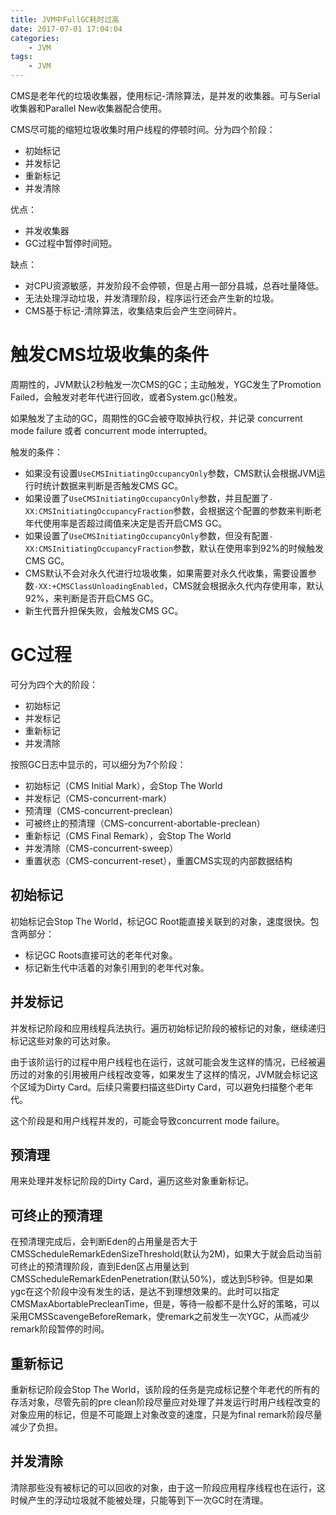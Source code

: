 ```yaml
---
title: JVM中FullGC耗时过高
date: 2017-07-01 17:04:04
categories: 
	- JVM
tags:
	- JVM
---
```


CMS是老年代的垃圾收集器，使用标记-清除算法，是并发的收集器。可与Serial收集器和Parallel New收集器配合使用。

<!--more-->

CMS尽可能的缩短垃圾收集时用户线程的停顿时间。分为四个阶段：

- 初始标记
- 并发标记
- 重新标记
- 并发清除

优点：

- 并发收集器
- GC过程中暂停时间短。

缺点：

- 对CPU资源敏感，并发阶段不会停顿，但是占用一部分县城，总吞吐量降低。
- 无法处理浮动垃圾，并发清理阶段，程序运行还会产生新的垃圾。
- CMS基于标记-清除算法，收集结束后会产生空间碎片。

# 触发CMS垃圾收集的条件

周期性的，JVM默认2秒触发一次CMS的GC；主动触发，YGC发生了Promotion Failed，会触发对老年代进行回收，或者System.gc()触发。

如果触发了主动的GC，周期性的GC会被夺取掉执行权，并记录 concurrent mode failure 或者 concurrent mode interrupted。

触发的条件：

- 如果没有设置`UseCMSInitiatingOccupancyOnly`参数，CMS默认会根据JVM运行时统计数据来判断是否触发CMS GC。
- 如果设置了`UseCMSInitiatingOccupancyOnly`参数，并且配置了`-XX:CMSInitiatingOccupancyFraction`参数，会根据这个配置的参数来判断老年代使用率是否超过阈值来决定是否开启CMS GC。
- 如果设置了`UseCMSInitiatingOccupancyOnly`参数，但没有配置`-XX:CMSInitiatingOccupancyFraction`参数，默认在使用率到92%的时候触发CMS GC。
- CMS默认不会对永久代进行垃圾收集，如果需要对永久代收集，需要设置参数`-XX:+CMSClassUnloadingEnabled`，CMS就会根据永久代内存使用率，默认92%，来判断是否开启CMS GC。
- 新生代晋升担保失败，会触发CMS GC。

# GC过程

可分为四个大的阶段：

- 初始标记
- 并发标记
- 重新标记
- 并发清除

按照GC日志中显示的，可以细分为7个阶段：

- 初始标记（CMS Initial Mark），会Stop The World
- 并发标记（CMS-concurrent-mark）
- 预清理（CMS-concurrent-preclean）
- 可被终止的预清理（CMS-concurrent-abortable-preclean）
- 重新标记（CMS Final Remark），会Stop The World
- 并发清除（CMS-concurrent-sweep）
- 重置状态（CMS-concurrent-reset），重置CMS实现的内部数据结构

## 初始标记

初始标记会Stop The World，标记GC Root能直接关联到的对象，速度很快。包含两部分：

- 标记GC Roots直接可达的老年代对象。
- 标记新生代中活着的对象引用到的老年代对象。

## 并发标记

并发标记阶段和应用线程兵法执行。遍历初始标记阶段的被标记的对象，继续递归标记这些对象的可达对象。

由于该阶运行的过程中用户线程也在运行，这就可能会发生这样的情况，已经被遍历过的对象的引用被用户线程改变等，如果发生了这样的情况，JVM就会标记这个区域为Dirty Card。后续只需要扫描这些Dirty Card，可以避免扫描整个老年代。

这个阶段是和用户线程并发的，可能会导致concurrent mode failure。

## 预清理

用来处理并发标记阶段的Dirty Card，遍历这些对象重新标记。

## 可终止的预清理

在预清理完成后，会判断Eden的占用量是否大于CMSScheduleRemarkEdenSizeThreshold(默认为2M)，如果大于就会启动当前可终止的预清理阶段，直到Eden区占用量达到CMSScheduleRemarkEdenPenetration(默认50%)，或达到5秒钟。但是如果ygc在这个阶段中没有发生的话，是达不到理想效果的。此时可以指定CMSMaxAbortablePrecleanTime，但是，等待一般都不是什么好的策略，可以采用CMSScavengeBeforeRemark，使remark之前发生一次YGC，从而减少remark阶段暂停的时间。

## 重新标记

重新标记阶段会Stop The World，该阶段的任务是完成标记整个年老代的所有的存活对象，尽管先前的pre clean阶段尽量应对处理了并发运行时用户线程改变的对象应用的标记，但是不可能跟上对象改变的速度，只是为final remark阶段尽量减少了负担。

## 并发清除

清除那些没有被标记的可以回收的对象，由于这一阶段应用程序线程也在运行，这时候产生的浮动垃圾就不能被处理，只能等到下一次GC时在清理。